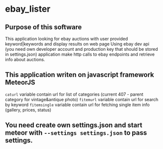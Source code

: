 # ebay_lister

## Purpose of this software
This application looking for ebay auctions with user provided keyword|keywords and display results on web page
Using ebay dev api (you need own developer account and production key that should be stored in settings.json) application
make http calls to ebay endpoints and retrieve info about auctions.

## This application writen on javascript framework MeteorJS
`caturl` variable contain url for list of categories (current 407 - parent category for vintage&antique photo) 
`fitemurl` variable contain url for search by keyword
`fitemsingle` variable contain url for fetching single item info (gallery, prices, status)
## You need create own settings.json and start meteor with `--settings settings.json` to pass settings.